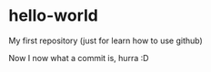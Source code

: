 # hello-world
My first repository (just for learn how to use github)

Now I now what a commit is, hurra :D
